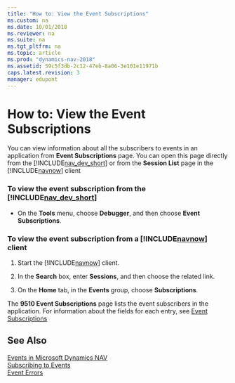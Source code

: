 ```yaml
---
title: "How to: View the Event Subscriptions"
ms.custom: na
ms.date: 10/01/2018
ms.reviewer: na
ms.suite: na
ms.tgt_pltfrm: na
ms.topic: article
ms.prod: "dynamics-nav-2018"
ms.assetid: 59c5f3db-2c12-47eb-8a06-3e101e11971b
caps.latest.revision: 3
manager: edupont
---
```

# How to: View the Event Subscriptions
You can view information about all the subscribers to events in an application from **Event Subscriptions** page. You can open this page directly from the [!INCLUDE[nav_dev_short](includes/nav_dev_short_md.md)] or from the **Session List** page in the [!INCLUDE[navnow](includes/navnow_md.md)] client  

### To view the event subscription from the [!INCLUDE[nav_dev_short](includes/nav_dev_short_md.md)]  

-   On the **Tools** menu, choose **Debugger**, and then choose **Event Subscriptions**.  

### To view the event subscription from a [!INCLUDE[navnow](includes/navnow_md.md)] client  

1.  Start the [!INCLUDE[navnow](includes/navnow_md.md)] client.  

2.  In the **Search** box, enter **Sessions**, and then choose the related link.  

3.  On the **Home** tab, in the **Events** group, choose **Subscriptions**.  

 The **9510 Event Subscriptions** page lists the event subscribers in the application. For information about the fields for each entry, see [Event Subscriptions](uiref/-$-N_9510-Event-Subscriptions-$-.md)  

## See Also  
 [Events in Microsoft Dynamics NAV](Events-in-Microsoft-Dynamics-NAV.md)   
 [Subscribing to Events](Subscribing-to-Events.md)   
 [Event Errors](Event-Errors.md)

